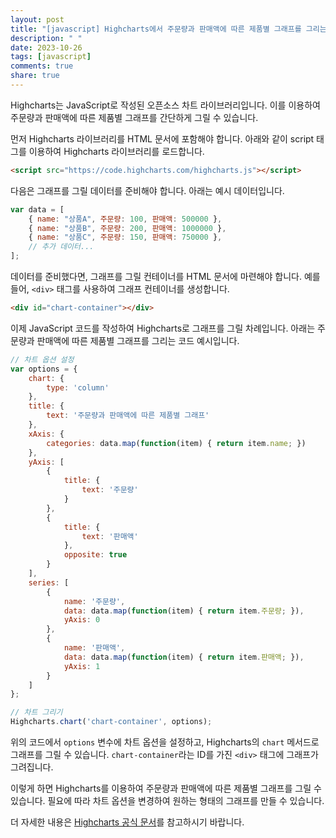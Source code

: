 ```yaml
---
layout: post
title: "[javascript] Highcharts에서 주문량과 판매액에 따른 제품별 그래프를 그리는 방법은 무엇인가요?"
description: " "
date: 2023-10-26
tags: [javascript]
comments: true
share: true
---
```


Highcharts는 JavaScript로 작성된 오픈소스 차트 라이브러리입니다. 이를 이용하여 주문량과 판매액에 따른 제품별 그래프를 간단하게 그릴 수 있습니다.

먼저 Highcharts 라이브러리를 HTML 문서에 포함해야 합니다. 아래와 같이 script 태그를 이용하여 Highcharts 라이브러리를 로드합니다.

```html
<script src="https://code.highcharts.com/highcharts.js"></script>
```

다음은 그래프를 그릴 데이터를 준비해야 합니다. 아래는 예시 데이터입니다.

```javascript
var data = [
    { name: "상품A", 주문량: 100, 판매액: 500000 },
    { name: "상품B", 주문량: 200, 판매액: 1000000 },
    { name: "상품C", 주문량: 150, 판매액: 750000 },
    // 추가 데이터...
];
```

데이터를 준비했다면, 그래프를 그릴 컨테이너를 HTML 문서에 마련해야 합니다. 예를 들어, `<div>` 태그를 사용하여 그래프 컨테이너를 생성합니다.

```html
<div id="chart-container"></div>
```

이제 JavaScript 코드를 작성하여 Highcharts로 그래프를 그릴 차례입니다. 아래는 주문량과 판매액에 따른 제품별 그래프를 그리는 코드 예시입니다.

```javascript
// 차트 옵션 설정
var options = {
    chart: {
        type: 'column'
    },
    title: {
        text: '주문량과 판매액에 따른 제품별 그래프'
    },
    xAxis: {
        categories: data.map(function(item) { return item.name; })
    },
    yAxis: [
        {
            title: {
                text: '주문량'
            }
        },
        {
            title: {
                text: '판매액'
            },
            opposite: true
        }
    ],
    series: [
        {
            name: '주문량',
            data: data.map(function(item) { return item.주문량; }),
            yAxis: 0
        },
        {
            name: '판매액',
            data: data.map(function(item) { return item.판매액; }),
            yAxis: 1
        }
    ]
};

// 차트 그리기
Highcharts.chart('chart-container', options);
```

위의 코드에서 `options` 변수에 차트 옵션을 설정하고, Highcharts의 `chart` 메서드로 그래프를 그릴 수 있습니다. `chart-container`라는 ID를 가진 `<div>` 태그에 그래프가 그려집니다.

이렇게 하면 Highcharts를 이용하여 주문량과 판매액에 따른 제품별 그래프를 그릴 수 있습니다. 필요에 따라 차트 옵션을 변경하여 원하는 형태의 그래프를 만들 수 있습니다.

더 자세한 내용은 [Highcharts 공식 문서](https://www.highcharts.com/docs/)를 참고하시기 바랍니다.